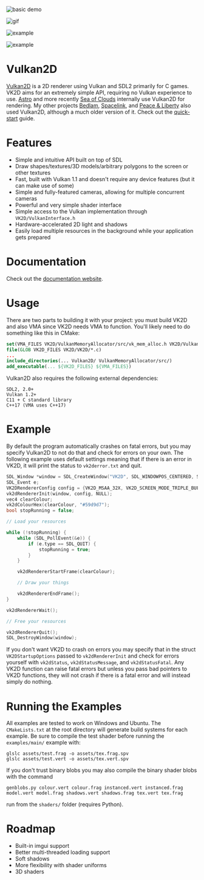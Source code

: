 ![basic demo](https://i.imgur.com/InP0Sou.gif)

![gif](https://github.com/user-attachments/assets/ae0f05fd-7679-4061-ac89-dce66e163232)

![example](https://github.com/user-attachments/assets/186de874-6f2f-47c4-8a58-52c14148bb46)

![example](https://github.com/user-attachments/assets/9a43483b-0bdd-4511-98a3-9ca839b070d5)

Vulkan2D
========
[Vulkan2D](https://github.com/PaoloMazzon/Vulkan2D) is a 2D renderer using Vulkan and SDL2 primarily for C games. VK2D aims for an extremely
simple API, requiring no Vulkan experience to use. [Astro](https://github.com/PaoloMazzon/Astro)
and more recently [Sea of Clouds](https://devplo.itch.io/sea-of-clouds) internally use Vulkan2D for
rendering. My other projects [Bedlam](https://github.com/PaoloMazzon/Bedlam), 
[Spacelink](https://github.com/PaoloMazzon/Spacelink), and
[Peace & Liberty](https://github.com/PaoloMazzon/PeacenLiberty) also used Vulkan2D, although
a much older version of it. Check out the [quick-start](docs/QuickStart.md) guide.

Features
========

 + Simple and intuitive API built on top of SDL
 + Draw shapes/textures/3D models/arbitrary polygons to the screen or other textures
 + Fast, built with Vulkan 1.1 and doesn't require any device features (but it can make use of some)
 + Simple and fully-featured cameras, allowing for multiple concurrent cameras
 + Powerful and very simple shader interface
 + Simple access to the Vulkan implementation through `VK2D/VulkanInterface.h`
 + Hardware-accelerated 2D light and shadows
 + Easily load multiple resources in the background while your application gets prepared

Documentation
=============
Check out the [documentation website](https://paolomazzon.github.io/Vulkan2D/index.html).

Usage
=====
There are two parts to building it with your project: you must build VK2D and also VMA since
VK2D needs VMA to function. You'll likely need to do something like this in CMake:

```cmake
set(VMA_FILES VK2D/VulkanMemoryAllocator/src/vk_mem_alloc.h VK2D/VulkanMemoryAllocator/src/VmaUsage.cpp)
file(GLOB VK2D_FILES VK2D/VK2D/*.c)
...
include_directories(... Vulkan2D/ VulkanMemoryAllocator/src/)
add_executable(... ${VK2D_FILES} ${VMA_FILES})
```

Vulkan2D also requires the following external dependencies:

    SDL2, 2.0+
    Vulkan 1.2+
    C11 + C standard library
    C++17 (VMA uses C++17)

Example
=======

By default the program automatically crashes on fatal errors, but you may specify Vulkan2D to not do
that and check for errors on your own. The following example uses default settings meaning that if there
is an error in VK2D, it will print the status to `vk2derror.txt` and quit. 

```c
SDL_Window *window = SDL_CreateWindow("VK2D", SDL_WINDOWPOS_CENTERED, SDL_WINDOWPOS_CENTERED, WINDOW_WIDTH, WINDOW_HEIGHT, SDL_WINDOW_VULKAN);
SDL_Event e;
VK2DRendererConfig config = {VK2D_MSAA_32X, VK2D_SCREEN_MODE_TRIPLE_BUFFER, VK2D_FILTER_TYPE_NEAREST};
vk2dRendererInit(window, config, NULL);
vec4 clearColour;
vk2dColourHex(clearColour, "#59d9d7");
bool stopRunning = false;

// Load your resources

while (!stopRunning) {
    while (SDL_PollEvent(&e)) {
        if (e.type == SDL_QUIT) {
            stopRunning = true;
        }
    }

    vk2dRendererStartFrame(clearColour);

    // Draw your things

    vk2dRendererEndFrame();
}

vk2dRendererWait();

// Free your resources

vk2dRendererQuit();
SDL_DestroyWindow(window);
```

If you don't want VK2D to crash on errors you may specify that in the struct `VK2DStartupOptions` passed to
`vk2dRendererInit` and check for errors yourself with `vk2dStatus`, `vk2dStatusMessage`, and
`vk2dStatusFatal`. Any VK2D function can raise fatal errors but unless you pass bad pointers
to VK2D functions, they will not crash if there is a fatal error and will instead simply do
nothing.

Running the Examples
====================
All examples are tested to work on Windows and Ubuntu. The `CMakeLists.txt` at the root
directory will generate build systems for each example. Be sure to compile the test 
shader before running the `examples/main/` example with:

    glslc assets/test.frag -o assets/tex.frag.spv
    glslc assets/test.vert -o assets/tex.vert.spv

If you don't trust binary blobs you may also compile the binary shader blobs with the command

    genblobs.py colour.vert colour.frag instanced.vert instanced.frag model.vert model.frag shadows.vert shadows.frag tex.vert tex.frag

run from the `shaders/` folder (requires Python).

Roadmap
=======

 + Built-in imgui support
 + Better multi-threaded loading support
 + Soft shadows
 + More flexibility with shader uniforms
 + 3D shaders
